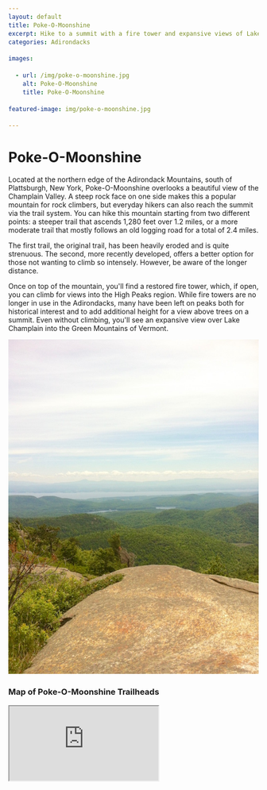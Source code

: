 ```yaml
---
layout: default
title: Poke-O-Moonshine
excerpt: Hike to a summit with a fire tower and expansive views of Lake Champlain
categories: Adirondacks

images:

  - url: /img/poke-o-moonshine.jpg
    alt: Poke-O-Moonshine
    title: Poke-O-Moonshine

featured-image: img/poke-o-moonshine.jpg

---
```


<h1>Poke-O-Moonshine</h1>

<p>Located at the northern edge of the Adirondack Mountains, south of Plattsburgh, New York, Poke-O-Moonshine overlooks a beautiful view of the Champlain Valley. A steep rock face on one side makes this a popular mountain for rock climbers, but everyday hikers can also reach the summit via the trail system. You can hike this mountain starting from two different points: a steeper trail that ascends 1,280 feet over 1.2 miles, or a more moderate trail that mostly follows an old logging road for a total of 2.4 miles. 

<p>The first trail, the original trail, has been heavily eroded and is quite strenuous. The second, more recently developed, offers a better option for those not wanting to climb so intensely. However, be aware of the longer distance.</p>

<p>Once on top of the mountain, you'll find a restored fire tower, which, if open, you can climb for views into the High Peaks region. While fire towers are no longer in use in the Adirondacks, many have been left on peaks both for historical interest and to add additional height for a view above trees on a summit. Even without climbing, you'll see an expansive view over Lake Champlain into the Green Mountains of Vermont.</p>

<img class="pure-img-responsive" src="/img/poke-o-moonshine.jpg" alt="Poke-O-Moonshine Summit">

<h3>Map of Poke-O-Moonshine Trailheads</h3>

<div class="google-maps"><iframe src="https://www.google.com/maps/d/embed?mid=1_jMZfeefNafC4-91P78Rj0fN3o8" ></iframe></div>